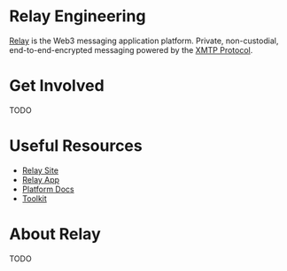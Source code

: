 # Relay Engineering

[Relay](https://try.relay.cc) is the Web3 messaging application platform. Private, non-custodial, end-to-end-encrypted messaging powered by the [XMTP Protocol](https://xmtp.com).

# Get Involved

TODO

# Useful Resources

* [Relay Site](https://try.relay.cc)
* [Relay App](https://relay.cc)
* [Platform Docs](https://docs.relay.cc)
* [Toolkit](https://github.com/relaycc/toolkit)

# About Relay

TODO
